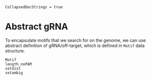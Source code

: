 ```@meta
CollapsedDocStrings = true
```

# Abstract gRNA

To encapsulate motifs that we search for on the genome, we can use abstract definition of gRNA/off-target, which is defined in `Motif` data structure.

```@docs
Motif
length_noPAM
setdist
setambig
```